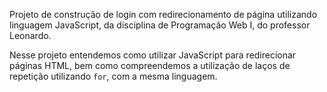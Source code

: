 Projeto de construção de login com redirecionamento de página utilizando linguagem JavaScript, da disciplina de Programação Web I, do professor Leonardo.

 

Nesse projeto entendemos como utilizar JavaScript para redirecionar páginas HTML, bem como compreendemos a utilização de laços de repetição utilizando `for`, com a mesma linguagem.